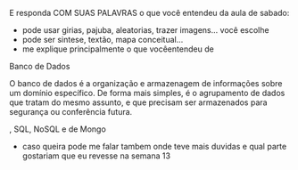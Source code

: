  E responda COM SUAS PALAVRAS o que você entendeu da aula de sabado:
  * pode usar girias, pajuba, aleatorias, trazer imagens... você escolhe
  * pode ser sintese, textão, mapa conceitual... 
  * me explique principalmente o que vocêentendeu de 
  
  Banco de Dados

O banco de dados é a organização e armazenagem de informações sobre um domínio específico. De forma mais simples, é o agrupamento de dados que tratam do mesmo assunto, e que precisam ser armazenados para segurança ou conferência futura. 
  
  
  
  
  , SQL, NoSQL e de Mongo
  * caso queira pode me falar tambem onde teve mais duvidas e qual parte gostariam que eu revesse na semana 13  